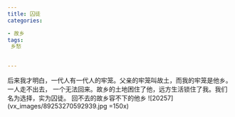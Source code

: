 ```yaml
---
title: 囚徒
categories: 

- 故乡
tags:
 乡愁
  

---
```


后来我才明白，一代人有一代人的牢笼。父亲的牢笼叫故土，而我的牢笼是他乡。一人走不出去，
一个无法回来。故乡的土地困住了他，远方生活锁住了我。我们名为选择，实为囚徒。
回不去的故乡容不下的他乡
![20257](vx_images/89253270592939.jpg =150x)